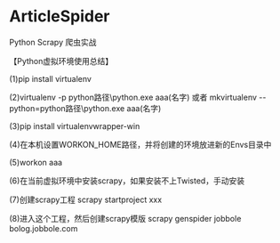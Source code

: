 # ArticleSpider
Python Scrapy 爬虫实战

【Python虚拟环境使用总结】

(1)pip install virtualenv

(2)virtualenv -p python路径\python.exe aaa(名字) 或者  mkvirtualenv --python=python路径\python.exe aaa(名字)

(3)pip install virtualenvwrapper-win

(4)在本机设置WORKON_HOME路径，并将创建的环境放进新的Envs目录中

(5)workon aaa

(6)在当前虚拟环境中安装scrapy，如果安装不上Twisted，手动安装

(7)创建scrapy工程   scrapy startproject xxx

(8)进入这个工程，然后创建scrapy模版   scrapy genspider jobbole bolog.jobbole.com
